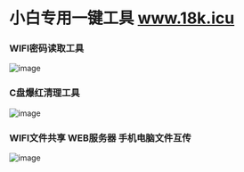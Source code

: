 # 小白专用一键工具   www.18k.icu

### WIFI密码读取工具
![image](http://www.18k.icu/img/wifi.png)

### C盘爆红清理工具 
![image](http://www.18k.icu/img/ccls.png)

### WIFI文件共享 WEB服务器 手机电脑文件互传
![image](http://www.18k.icu/img/web.png)
